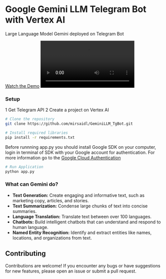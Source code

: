 # Google Gemini LLM Telegram Bot with Vertex AI

Large Language Model Gemini deployed on Telegram Bot

[Watch the Demo](https://drive.google.com/file/d/1BNBAqx5BBB0EdT4g9d_e5lfNqdF25kVf/view?usp=sharing)
<video controls src="demo/demo_gemini.mp4" title="Demo"></video>

### Setup

1 Get Telegram API
2 Create a project on Vertex AI

```bash
# Clone the repository
git clone https://github.com/mirsaidl/GeminiLLM_TgBot.git

# Install required libraries
pip install -r requirements.txt
```

Before runnning app.py you should install Google SDK on your computer, login in terminal of SDK with your Google account for authentication. For more information go to the [Google Cloud Authentication](https://cloud.google.com/docs/authentication/provide-credentials-adc#how-to)

```bash
# Run Application
python app.py
```

### What can Gemini do?

* **Text Generation:** Create engaging and informative text, such as marketing copy, articles, and stories.
* **Text Summarization:** Condense large chunks of text into concise summaries.
* **Language Translation:** Translate text between over 100 languages.
* **Chatbots:** Build intelligent chatbots that can understand and respond to human language.
* **Named Entity Recognition:** Identify and extract entities like names, locations, and organizations from text.

## Contributing

Contributions are welcome! If you encounter any bugs or have suggestions for new features, please open an issue or submit a pull request.



